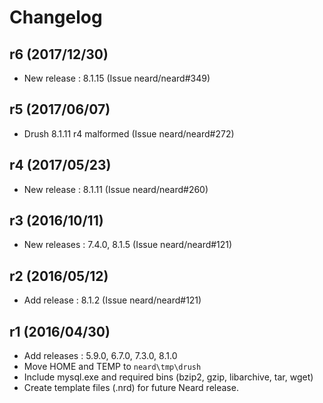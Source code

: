 # Changelog

## r6 (2017/12/30)

* New release : 8.1.15 (Issue neard/neard#349)

## r5 (2017/06/07)

* Drush 8.1.11 r4 malformed (Issue neard/neard#272)

## r4 (2017/05/23)

* New release : 8.1.11 (Issue neard/neard#260)

## r3 (2016/10/11)

* New releases : 7.4.0, 8.1.5 (Issue neard/neard#121)

## r2 (2016/05/12)

* Add release : 8.1.2 (Issue neard/neard#121)

## r1 (2016/04/30)

* Add releases : 5.9.0, 6.7.0, 7.3.0, 8.1.0
* Move HOME and TEMP to `neard\tmp\drush`
* Include mysql.exe and required bins (bzip2, gzip, libarchive, tar, wget)
* Create template files (.nrd) for future Neard release.

